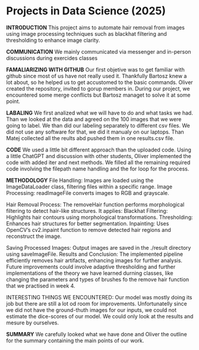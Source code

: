 # Projects in Data Science (2025)

**INTRODUCTION**
This project aims to automate hair removal from images using image processing techniques such as blackhat filtering and thresholding to enhance image clarity.

**COMMUNICATION**
We mainly communicated via messenger and in-person discussions during exercides classes

**FAMALIARIZING WITH GITHUB**
Our first objetive was to get familiar with github since most of us have not really used it. Thankfully Bartosz knew a lot about, so he helped us to get accustomed to the basic commands. Oliver created the repository, invited to gorup members in. During our project, we encountered some merge conflicts but Bartosz managet to solve it at some point.

**LABALING**
We first analized what we will have to do and what tasks we had. Than we looked at the data and agreed on the 100 images that we were going to label. We than did our labeling separately to different csv files. We did not use any software for that, we did it manualy on our laptops. Than Matej collected all the reults abd pushed them in one results.csv file. 

**CODE**
We used a little bit different approach than the uploaded code. Using a little ChatGPT and discussion with other students, Oliver implemented the code with added iter and next methods. We filled all the remaining required code involving the filepath name handling and the for loop for the process. 

**METHODOLOGY**
File Handling: 
Images are loaded using the ImageDataLoader class, filtering files within a specific range.
Image Processing:
readImageFile converts images to RGB and grayscale.

Hair Removal Process: 
The removeHair function performs morphological filtering to detect hair-like structures. It applies:
Blackhat Filtering: Highlights hair contours using morphological transformations.
Thresholding: Enhances hair structures for better segmentation.
Inpainting: Uses OpenCV’s cv2.inpaint function to remove detected hair regions and reconstruct the image.

Saving Processed Images: Output images are saved in the ./result directory using saveImageFile.
Results and Conclusion:
The implemented pipeline efficiently removes hair artifacts, enhancing images for further analysis. Future improvements could involve adaptive thresholding and further implementations of the theory we have learned durning classes, like changing the parameters and types of brushes fo the remove hair function that we practised in week 4.

INTERESTING THINGS WE ENCOUNTERED:
Our model was mostly doing its job but there are still a lot od room for improvements. Unfortunatelly since we did not have the ground-thuth images for our inputs, we could not estimate the dice-scores of our model. We could only look at the results and mesure by ourselves.

**SUMMARY**
We carefully looked what we have done and Oliver the outline for the summary containing the main points of our work.





